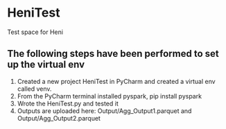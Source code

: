 # HeniTest
Test space for Heni

## The following steps have been performed to set up the virtual env 
1. Created a new project HeniTest in PyCharm and created a virtual env called venv.
2. From the PyCharm terminal installed pyspark, pip install pyspark
3. Wrote the HeniTest.py and tested it 
4. Outputs are uploaded here: Output/Agg_Output1.parquet and Output/Agg_Output2.parquet
